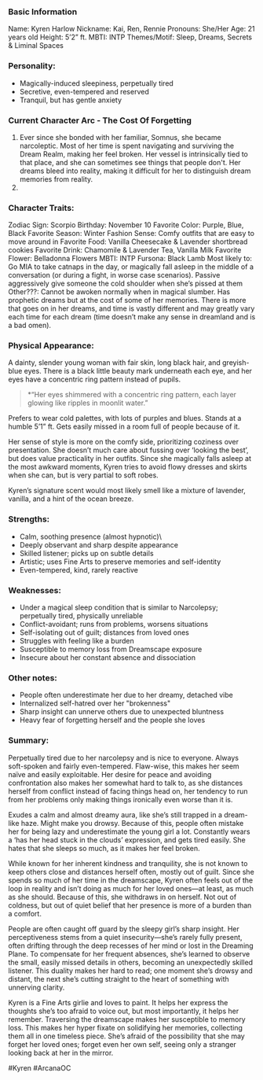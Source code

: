 
### **Basic Information**
Name: Kyren Harlow
Nickname: Kai, Ren, Rennie
Pronouns: She/Her
Age: 21 years old
Height: 5’2” ft.
MBTI: INTP
Themes/Motif: Sleep, Dreams, Secrets & Liminal Spaces

### **Personality:**

- Magically-induced sleepiness, perpetually tired
- Secretive, even-tempered and reserved
- Tranquil, but has gentle anxiety

### **Current Character Arc - The Cost Of Forgetting**

1. Ever since she bonded with her familiar, Somnus, she became narcoleptic. Most of her time is spent navigating and surviving the Dream Realm, making her feel broken. Her vessel is intrinsically tied to that place, and she can sometimes see things that people don't. Her dreams bleed into reality, making it difficult for her to distinguish dream memories from reality.
2. 

### **Character Traits:**
Zodiac Sign: Scorpio
Birthday: November 10
Favorite Color: Purple, Blue, Black
Favorite Season: Winter
Fashion Sense: Comfy outfits that are easy to move around in
Favorite Food: Vanilla Cheesecake & Lavender shortbread cookies
Favorite Drink: Chamomile & Lavender Tea, Vanilla Milk
Favorite Flower: Belladonna Flowers
MBTI: INTP
Fursona: Black Lamb
Most likely to: Go MIA to take catnaps in the day, or magically fall asleep in the middle of a conversation (or during a fight, in worse case scenarios). Passive aggressively give someone the cold shoulder when she’s pissed at them
Other???: Cannot be awoken normally when in magical slumber. Has prophetic dreams but at the cost of some of her memories. There is more that goes on in her dreams, and time is vastly different and may greatly vary each time for each dream (time doesn’t make any sense in dreamland and is a bad omen).

### **Physical Appearance:**

A dainty, slender young woman with fair skin, long black hair, and greyish-blue eyes. There is a black little beauty mark underneath each eye, and her eyes have a concentric ring pattern instead of pupils. 

> *“Her eyes shimmered with a concentric ring pattern, each layer glowing like ripples in moonlit water.”

Prefers to wear cold palettes, with lots of purples and blues. Stands at a humble 5’1” ft. Gets easily missed in a room full of people because of it.

Her sense of style is more on the comfy side, prioritizing coziness over presentation. She doesn’t much care about fussing over ‘looking the best’, but does value practicality in her outfits. Since she magically falls asleep at the most awkward moments, Kyren tries to avoid flowy dresses and skirts when she can, but is very partial to soft robes.

Kyren’s signature scent would most likely smell like a mixture of lavender, vanilla, and a hint of the ocean breeze.
### **Strengths:**
- Calm, soothing presence (almost hypnotic)\
- Deeply observant and sharp despite appearance
- Skilled listener; picks up on subtle details
- Artistic; uses Fine Arts to preserve memories and self-identity
- Even-tempered, kind, rarely reactive
###  **Weaknesses:**
- Under a magical sleep condition that is similar to Narcolepsy; perpetually tired, physically unreliable
- Conflict-avoidant; runs from problems, worsens situations
- Self-isolating out of guilt; distances from loved ones
- Struggles with feeling like a burden
- Susceptible to memory loss from Dreamscape exposure
- Insecure about her constant absence and dissociation
### **Other notes:**
- People often underestimate her due to her dreamy, detached vibe
- Internalized self-hatred over her "brokenness"
- Sharp insight can unnerve others due to unexpected bluntness
- Heavy fear of forgetting herself and the people she loves
### **Summary:** 
Perpetually tired due to her narcolepsy and is nice to everyone. Always soft-spoken and fairly even-tempered. Flaw-wise, this makes her seem naïve and easily exploitable. Her desire for peace and avoiding confrontation also makes her somewhat hard to talk to, as she distances herself from conflict instead of facing things head on, her tendency to run from her problems only making things ironically even worse than it is.

Exudes a calm and almost dreamy aura, like she’s still trapped in a dream-like haze. Might make you drowsy. Because of this, people often mistake her for being lazy and underestimate the young girl a lot. Constantly wears a ‘has her head stuck in the clouds’ expression, and gets tired easily. She hates that she sleeps so much, as it makes her feel broken.

While known for her inherent kindness and tranquility, she is not known to keep others close and distances herself often, mostly out of guilt. Since she spends so much of her time in the dreamscape, Kyren often feels out of the loop in reality and isn’t doing as much for her loved ones—at least, as much as she should. Because of this, she withdraws in on herself. Not out of coldness, but out of quiet belief that her presence is more of a burden than a comfort.

People are often caught off guard by the sleepy girl’s sharp insight. Her perceptiveness stems from a quiet insecurity—she’s rarely fully present, often drifting through the deep recesses of her mind or lost in the Dreaming Plane. To compensate for her frequent absences, she’s learned to observe the small, easily missed details in others, becoming an unexpectedly skilled listener. This duality makes her hard to read; one moment she’s drowsy and distant, the next she’s cutting straight to the heart of something with unnerving clarity.

Kyren is a Fine Arts girlie and loves to paint. It helps her express the thoughts she’s too afraid to voice out, but most importantly, it helps her remember. Traversing the dreamscape makes her susceptible to memory loss. This makes her hyper fixate on solidifying her memories, collecting them all in one timeless piece. She’s afraid of the possibility that she may forget her loved ones; forget even her own self, seeing only a stranger looking back at her in the mirror. 

#Kyren #ArcanaOC

